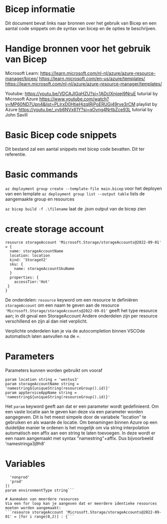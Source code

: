 # Bicep informatie
Dit document bevat links naar bronnen over het gebruik van Bicep en een aantal code snippets om de syntax van bicep en de opties te beschrijven.

# Handige bronnen voor het gebruik van Bicep
Microsoft Learn:
https://learn.microsoft.com/nl-nl/azure/azure-resource-manager/bicep/
https://learn.microsoft.com/en-us/azure/templates/
https://learn.microsoft.com/nl-nl/azure/azure-resource-manager/templates/

Youtube:
https://youtu.be/VDCAJIGqHZU?si=1ADclXnjqej9NruE tuturial by Microsoft Azure
https://www.youtube.com/watch?v=MP60ND7Upn4&list=PLlrxD0HtieHjzqIRjPoERUGj49rve3rCM playlist by Azure
https://youtu.be/_yvb6NVx61Y?si=qOvng4NrtbZce93L tutorial by John Savill


# Basic Bicep code snippets

Dit bestand zal een aantal snippets met bicep code bevatten. Dit ter referentie.

# Basic commands
```az deployment group create --template-file main.bicep``` voor het deployen van een template
```az deployment group list --output table``` lists de aangemaakte group en resources

```az bicep build -f .\filename``` laat de .json output van de bicep zien

# create storage account
```
resource storageAccount 'Microsoft.Storage/storageAccounts@2022-09-01' = {
  name: storageAccountName
  location: location
  kind: 'StorageV2'
  sku: {
    name: storageAccountSkuName
  }
  properties: {
    accessTier:'Hot'
 }
}
``` 

De onderdelen:
```resource``` keyword om een resource te definiëren
```storageAccount``` om een naam te geven aan de resource 
``` 'Microsoft.Storage/storageAccounts@2022-09-01' ``` geeft het type resource aan; in dit geval een StorageAccount
Andere onderdelen zijn per resource verschillend en zijn al dan niet verplicht.

Verplichte onderdelen kan je via de autocompletion binnen VSCOde automatisch laten aanvullen na de *=*.


# Parameters
Parameters kunnen worden gebruikt om vooraf 
``` 
param location string = 'westus3'
param storageAccountName string = 'namestring${uniqueString(resourceGroup().id)}'
param appServiceAppName string = 'namestring${uniqueString(resourceGroup().id)}' 
```

Het ```param``` keyword geeft aan dat er een parameter wordt gedefinieerd.
Om een vaste locatie aan te geven kan deze via een parameter worden aangegeven. Dit is het meest simpele door de variabele "location" te gebruiken en als waarde de locatie.
Om benamingen binnen Azure op een duidelijke manier te ordenen is het mogelijk om via string interpolation automatisch een affix aan een string te laten toevoegen. In deze wordt er een naam aangemaakt met syntax "namestring"+affix. Dus bijvoorbeeld 'namestringa3j9h8'

# Variables

```@allowed([
  'nonprod'
  'prod'
])
param environmentType string```

# Aanmaken van meerdere resources
Via een for loop kan je aangeven dat er meerdere identieke resources moeten worden aangemaakt:
```resource storageAccount 'Microsoft.Storage/storageAccounts@2022-09-01' = [for i range(0,2)] : {```